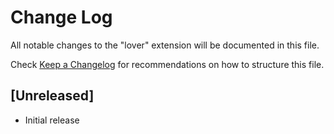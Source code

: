 # Change Log

All notable changes to the "lover" extension will be documented in this file.

Check [Keep a Changelog](http://keepachangelog.com/) for recommendations on how to structure this file.

## [Unreleased]

- Initial release
